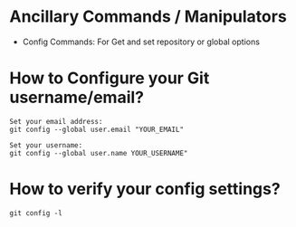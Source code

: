 # Ancillary Commands / Manipulators

- Config Commands: For Get and set repository or global options

# How to Configure your Git username/email?

```
Set your email address:
git config --global user.email "YOUR_EMAIL"
```

```
Set your username:
git config --global user.name YOUR_USERNAME"

```

# How to verify your config settings?

```
git config -l
```

